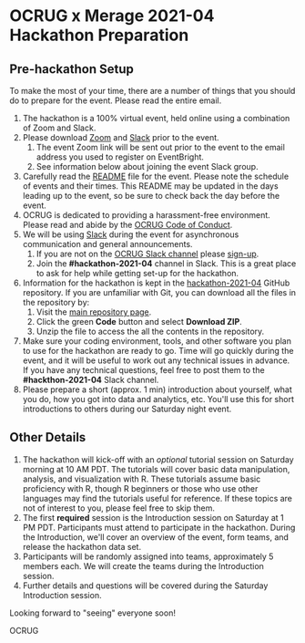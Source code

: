 # OCRUG x Merage 2021-04 Hackathon Preparation

## Pre-hackathon Setup

To make the most of your time, there are a number of things that you should do to prepare for the event. Please read the entire email.

1. The hackathon is a 100% virtual event, held online using a combination of Zoom and Slack.
1. Please download [Zoom](https://zoom.us) and [Slack](https://slack.com/) prior to the event.
    1. The event Zoom link will be sent out prior to the event to the email address you used to register on EventBright.
    2. See information below about joining the event Slack group.
1. Carefully read the [README](https://github.com/ocrug/hackathon-2021-04/blob/main/README.md) file for the event. Please note the schedule of events and their times. This README may be updated in the days leading up to the event, so be sure to check back the day before the event.
1. OCRUG is dedicated to providing a harassment-free environment. Please read and abide by the [OCRUG Code of Conduct](https://github.com/ocrug/hackathon-2021-04/blob/main/code-of-conduct.md).
1. We will be using [Slack](https://slack.com/) during the event for asynchronous communication and general announcements.
    1. If you are not on the [OCRUG Slack channel](https://socalrug.slack.com/) please [sign-up](https://socalrug.herokuapp.com/). 
    1. Join the **#hackathon-2021-04** channel in Slack. This is a great place to ask for help while getting set-up for the hackathon.
1. Information for the hackathon is kept in the [hackathon-2021-04](https://github.com/ocrug/hackathon-2021-04) GitHub repository.  If you are unfamiliar with Git, you can download all the files in the repository by:
    1. Visit the [main repository page](https://github.com/ocrug/hackathon-2021-04).
    1. Click the green **Code** button and select **Download ZIP**.
    1. Unzip the file to access the all the contents in the repository.
1. Make sure your coding environment, tools, and other software you plan to use for the hackathon are ready to go.  Time will go quickly during the event, and it will be useful to work out any technical issues in advance.  If you have any technical questions, feel free to post them to the **#hackthon-2021-04** Slack channel.
1. Please prepare a short (approx. 1 min) introduction about yourself, what you do, how you got into data and analytics, etc.  You'll use this for short introductions to others during our Saturday night event.


## Other Details

1. The hackathon will kick-off with an *optional* tutorial session on Saturday morning at 10 AM PDT.  The tutorials will cover basic data manipulation, analysis, and visualization with R.  These tutorials assume basic proficiency with R, though R beginners or those who use other languages may find the tutorials useful for reference.  If these topics are not of interest to you, please feel free to skip them.
1. The first **required** session is the Introduction session on Saturday at 1 PM PDT.  Participants must attend to participate in the hackathon.  During the Introduction, we'll cover an overview of the event, form teams, and release the hackathon data set.
1. Participants will be randomly assigned into teams, approximately 5 members each.  We will create the teams during the Introduction session.
1. Further details and questions will be covered during the Saturday Introduction session.


Looking forward to "seeing" everyone soon!

OCRUG
